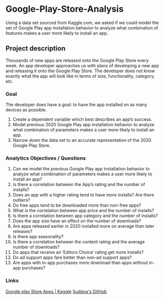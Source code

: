 # Google-Play-Store-Analysis
Using a data set sourced from Kaggle.com, we asked if we could model the set of Google Play app installation behavior to analyze what combination of features makes a user more likely to install an app.

## Project description

Thousands of new apps are released onto the Google Play Store every week. An app developer approaches us with plans of developing a new app and releasing it onto the Google Play Store. The developer does not know exactly what the app will look like in terms of size, functionality, category, etc. 


### Goal
The developer does have a goal: to have the app installed on as many devices as possible. 
1. Create a dependent variable which best describes an app’s success.
1. Model previous 2020 Google Play app installation behavior to analyze what combination of parameters makes a user more likely to install an app.
1. Narrow down the data set to an accurate representation of the 2020 Google Play Store. 

### Analytics Objectives / Questions
1. Can we model the previous Google Play app installation behavior to analyze what combination of parameters makes a user more likely to install an app?
1. Is there a correlation between the App’s rating and the number of installs?
1. Does an app with a higher rating tend to have more installs? Are there outliers?
1. Do free apps tend to be downloaded more than non-free apps?
1. What is the correlation between app price and the number of installs?
1. Is there a correlation between app category and the number of installs?
1. Does the app size have an effect on the number of downloads?
1. Are apps released earlier in 2020 installed more on average than later releases?
1. Is there app seasonality?
1. Is there a correlation between the content rating and the average number of downloads?
1. Do apps that receive an ‘Editors Choice’ rating get more installs?
1. Do ad support apps fare better than non-ad support apps?
1. Are apps with in-app purchases more download than apps without in-app purchases?

### Links
[Google play Store Apps | Kaggle](https://www.kaggle.com/gauthamp10/google-playstore-apps)
[Sudana's GitHub](https://github.com/IceJ14)
